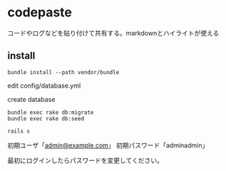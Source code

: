 codepaste
=========

コードやログなどを貼り付けて共有する。markdownとハイライトが使える

## install

```
bundle install --path vendor/bundle
```

edit config/database.yml

create database

```
bundle exec rake db:migrate
bundle exec rake db:seed
```

```
rails s
```

初期ユーザ「admin@example.com」
初期パスワード「adminadmin」

最初にログインしたらパスワードを変更してください。
